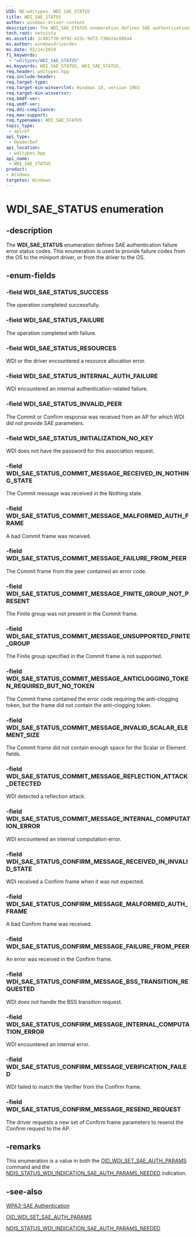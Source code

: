 ```yaml
---
UID: NE:wditypes._WDI_SAE_STATUS
title: WDI_SAE_STATUS
author: windows-driver-content
description: The WDI_SAE_STATUS enumeration defines SAE authentication failure error status codes.
tech.root: netvista
ms.assetid: 1c481f30-0f92-423c-9d72-730e24c880a4
ms.author: windowsdriverdev
ms.date: 02/14/2019
f1_keywords:
 - "wditypes/WDI_SAE_STATUS"
ms.keywords: WDI_SAE_STATUS, WDI_SAE_STATUS, 
req.header: wditypes.hpp
req.include-header:
req.target-type:
req.target-min-winverclnt: Windows 10, version 1903
req.target-min-winversvr:
req.kmdf-ver:
req.umdf-ver:
req.ddi-compliance:
req.max-support:
req.typenames: WDI_SAE_STATUS
topic_type: 
 - apiref
api_type: 
 - HeaderDef
api_location: 
 - wditypes.hpp
api_name: 
 - WDI_SAE_STATUS
product:
- Windows
targetos: Windows
---
```


# WDI_SAE_STATUS enumeration

## -description

The **WDI_SAE_STATUS** enumeration defines SAE authentication failure error status codes. This enumeration is used to provide failure codes from the OS to the miniport driver, or from the driver to the OS.

## -enum-fields

### -field WDI_SAE_STATUS_SUCCESS 

The operation completed successfully.

### -field WDI_SAE_STATUS_FAILURE 

The operation completed with failure.

### -field WDI_SAE_STATUS_RESOURCES 

WDI or the driver encountered a resource allocation error.

### -field WDI_SAE_STATUS_INTERNAL_AUTH_FAILURE 

WDI encountered an internal authentication-related failure.

### -field WDI_SAE_STATUS_INVALID_PEER 

The Commit or Confirm response was received from an AP for which WDI did not provide SAE parameters.

### -field WDI_SAE_STATUS_INITIALIZATION_NO_KEY 

WDI does not have the password for this association request.

### -field WDI_SAE_STATUS_COMMIT_MESSAGE_RECEIVED_IN_NOTHING_STATE 

The Commit message was received in the Nothing state.

### -field WDI_SAE_STATUS_COMMIT_MESSAGE_MALFORMED_AUTH_FRAME 

A bad Commit frame was received.

### -field WDI_SAE_STATUS_COMMIT_MESSAGE_FAILURE_FROM_PEER 

The Commit frame from the peer contained an error code.

### -field WDI_SAE_STATUS_COMMIT_MESSAGE_FINITE_GROUP_NOT_PRESENT 

The Finite group was not present in the Commit frame.

### -field WDI_SAE_STATUS_COMMIT_MESSAGE_UNSUPPORTED_FINITE_GROUP 

The Finite group specified in the Commit frame is not supported.

### -field WDI_SAE_STATUS_COMMIT_MESSAGE_ANTICLOGGING_TOKEN_REQUIRED_BUT_NO_TOKEN 

The Commit frame contained the error code requiring the anti-clogging token, but the frame did not contain the anti-clogging token.

### -field WDI_SAE_STATUS_COMMIT_MESSAGE_INVALID_SCALAR_ELEMENT_SIZE 

The Commit frame did not contain enough space for the Scalar or Element fields.

### -field WDI_SAE_STATUS_COMMIT_MESSAGE_REFLECTION_ATTACK_DETECTED 

WDI detected a reflection attack.

### -field WDI_SAE_STATUS_COMMIT_MESSAGE_INTERNAL_COMPUTATION_ERROR 

WDI encountered an internal computation error.

### -field WDI_SAE_STATUS_CONFIRM_MESSAGE_RECEIVED_IN_INVALID_STATE 

WDI received a Confirm frame when it was not expected.

### -field WDI_SAE_STATUS_CONFIRM_MESSAGE_MALFORMED_AUTH_FRAME 

A bad Confirm frame was received.

### -field WDI_SAE_STATUS_CONFIRM_MESSAGE_FAILURE_FROM_PEER 

An error was received in the Confirm frame.

### -field WDI_SAE_STATUS_CONFIRM_MESSAGE_BSS_TRANSITION_REQUESTED 

WDI does not handle the BSS transition request.

### -field WDI_SAE_STATUS_CONFIRM_MESSAGE_INTERNAL_COMPUTATION_ERROR 

WDI encountered an internal error.

### -field WDI_SAE_STATUS_CONFIRM_MESSAGE_VERIFICATION_FAILED 

WDI failed to match the Verifier from the Confirm frame.

### -field WDI_SAE_STATUS_CONFIRM_MESSAGE_RESEND_REQUEST 

The driver requests a new set of Confirm frame parameters to resend the Confirm request to the AP.

## -remarks

This enumeration is a value in both the [OID_WDI_SET_SAE_AUTH_PARAMS](https://docs.microsoft.com/windows-hardware/drivers/network/oid-wdi-set-sae-auth-params) command and the [NDIS_STATUS_WDI_INDICATION_SAE_AUTH_PARAMS_NEEDED](https://docs.microsoft.com/windows-hardware/drivers/network/ndis-status-wdi-indication-sae-auth-params-needed) indication.

## -see-also

[WPA3-SAE Authentication](https://docs.microsoft.com/windows-hardware/drivers/network/wpa3-sae-authentication)

[OID_WDI_SET_SAE_AUTH_PARAMS](https://docs.microsoft.com/windows-hardware/drivers/network/oid-wdi-set-sae-auth-params)

[NDIS_STATUS_WDI_INDICATION_SAE_AUTH_PARAMS_NEEDED](https://docs.microsoft.com/windows-hardware/drivers/network/ndis-status-wdi-indication-sae-auth-params-needed)
